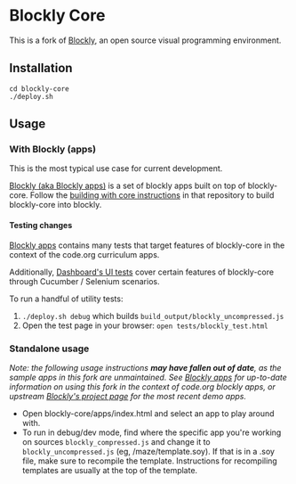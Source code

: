 # Blockly Core

This is a fork of [Blockly](https://code.google.com/p/blockly/), an open source visual programming environment.

## Installation

```
cd blockly-core
./deploy.sh
```

## Usage

### With Blockly (apps)

This is the most typical use case for current development.

[Blockly (aka Blockly apps)](http://github.com/code-dot-org/blockly) is a set of blockly apps built on top of blockly-core. Follow the [building with core instructions](https://github.com/code-dot-org/blockly#full-build-with-blockly-core-changes) in that repository to build blockly-core into blockly.

#### Testing changes

[Blockly apps](http://github.com/code-dot-org/blockly) contains many tests that target features of blockly-core in the context of the code.org curriculum apps.

Additionally, [Dashboard's UI tests](https://github.com/code-dot-org/dashboard/tree/finished/test/ui) cover certain features of blockly-core through Cucumber / Selenium scenarios.

To run a handful of utility tests:

1. `./deploy.sh debug` which builds `build_output/blockly_uncompressed.js`
2. Open the test page in your browser: `open tests/blockly_test.html`

### Standalone usage

_Note: the following usage instructions **may have fallen out of date**, as the sample apps in this fork are unmaintained. See [Blockly apps](http://github.com/code-dot-org/blockly) for up-to-date information on using this fork in the context of code.org blockly apps, or upstream [Blockly's project page](https://code.google.com/p/blockly/) for the most recent demo apps._

- Open blockly-core/apps/index.html and select an app to play around with.
- To run in debug/dev mode, find where the specific app you're working on sources `blockly_compressed.js` and change it to `blockly_uncompressed.js` (eg, /maze/template.soy). If that is in a .soy file, make sure to recompile the template. Instructions for recompiling templates are usually at the top of the template.
